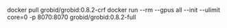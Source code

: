 docker pull grobid/grobid:0.8.2-crf
docker run --rm --gpus all --init --ulimit core=0 -p 8070:8070 grobid/grobid:0.8.2-full